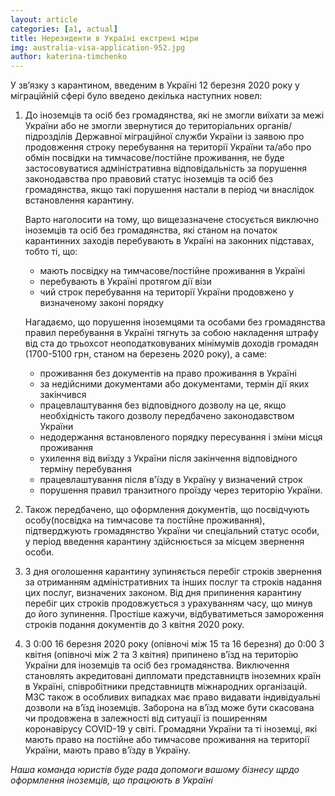 ```yaml
---
layout: article
categories: [a1, actual]
title: Нерезиденти в Україні екстрені міри 
img: australia-visa-application-952.jpg
author: katerina-timchenko
---
```


У зв’язку з карантином, введеним в Україні 12 березня 2020 року у міграційній сфері було введено декілька наступних новел:








1. До іноземців та осіб без громадянства, які не змогли виїхати за межі України або не змогли звернутися до територіальних 
органів/підрозділів Державної міграційної служби України із заявою про продовження строку перебування на території України 
та/або про обмін посвідки на тимчасове/постійне проживання, не буде застосовуватися адміністративна відповідальність за порушення 
законодавства про правовий статус іноземців та осіб без громадянства, якщо такі порушення настали в період чи внаслідок встановлення 
карантину.

    Варто наголосити на тому, що вищезазначене стосується  виключно іноземців та осіб без громадянства, які станом на початок карантинних 
заходів перебувають в Україні на законних підставах, тобто ті, що:
    * мають посвідку на тимчасове/постійне проживання в Україні
    * перебувають в Україні протягом дії візи
    * чий строк перебування на території України продовжено у визначеному законі порядку

    Нагадаємо, що порушення іноземцями та особами без громадянства правил перебування в Україні тягнуть за собою накладення штрафу від ста до трьохсот неоподатковуваних мінімумів доходів громадян (1700-5100 грн, станом на березень 2020 року), а саме: 
    *	проживання без документів на право проживання в Україні
    *	за недійсними документами або документами, термін дії яких закінчився 
    *	працевлаштування без відповідного дозволу на це, якщо необхідність такого дозволу передбачено законодавством України 
    *	недодержання встановленого порядку пересування і зміни місця проживання
    *	ухилення від виїзду з України після закінчення відповідного терміну перебування
    *	працевлаштування після в'їзду в Україну у визначений строк
    *	порушення правил транзитного проїзду через територію України.

2. Також передбачено, що оформлення документів, що посвідчують особу(посвідка на тимчасове та постійне проживання), підтверджують 
громадянство України чи спеціальний статус особи, у період введення карантину здійснюється за місцем звернення особи.

3. З дня оголошення карантину зупиняється перебіг строків звернення за отриманням адміністративних та інших послуг та строків надання цих послуг, визначених законом. Від дня припинення карантину перебіг цих строків продовжується з урахуванням часу, що минув до його зупинення.
Простіше кажучи, відбуватиметься замороження строків подання документів до 3 квітня 2020 року.

4. З 0:00 16 березня 2020 року (опівночі між 15 та 16 березня) до 0:00 3 квітня (опівночі між 2 та 3 квітня) припинено в’їзд на територію 
України для іноземців та осіб без громадянства. Виключення становлять акредитовані дипломати представництв іноземних країн в Україні, 
співробітники представництв міжнародних організацій. МЗС також в особливих випадках має право видавати індивідуальні дозволи на в’їзд 
іноземців. Заборона на в’їзд може бути скасована чи продовжена в залежності від ситуації із поширенням коронавірусу COVID-19 у світі.
Громадяни України та ті іноземці, які мають право на постійне або тимчасове проживання на території України, мають право в’їзду в Україну.

*Наша команда юристів буде рада допомоги вашому бізнесу щрдо оформлення іноземців, що працюють в Україні*
